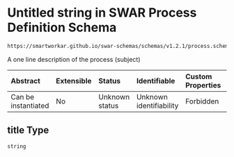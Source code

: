 # Untitled string in SWAR Process Definition Schema

```txt
https://smartworkar.github.io/swar-schemas/schemas/v1.2.1/process.schema.json#/properties/title
```

A one line description of the process (subject)

| Abstract            | Extensible | Status         | Identifiable            | Custom Properties | Additional Properties | Access Restrictions | Defined In                                                                 |
| :------------------ | :--------- | :------------- | :---------------------- | :---------------- | :-------------------- | :------------------ | :------------------------------------------------------------------------- |
| Can be instantiated | No         | Unknown status | Unknown identifiability | Forbidden         | Allowed               | none                | [process.schema.json\*](../out/process.schema.json "open original schema") |

## title Type

`string`
